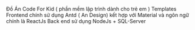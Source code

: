 Đồ Án Code For Kid ( phần mềm lập trình dành cho trẻ em ) 
Templates Frontend chính sử dụng Antd ( An Design) kết hợp với Material và ngôn ngữ chính là ReactJs
Back end sử dụng NodeJs + SQL-Server